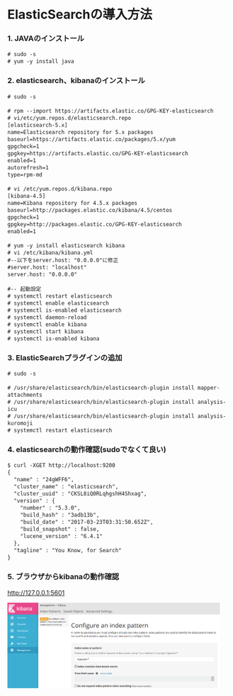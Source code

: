 ElasticSearchの導入方法
=======

### 1. JAVAのインストール
~~~~
# sudo -s
# yum -y install java
~~~~

### 2. elasticsearch、kibanaのインストール
~~~~
# sudo -s

# rpm --import https://artifacts.elastic.co/GPG-KEY-elasticsearch
# vi/etc/yum.repos.d/elasticsearch.repo
[elasticsearch-5.x]
name=Elasticsearch repository for 5.x packages
baseurl=https://artifacts.elastic.co/packages/5.x/yum
gpgcheck=1
gpgkey=https://artifacts.elastic.co/GPG-KEY-elasticsearch
enabled=1
autorefresh=1
type=rpm-md

# vi /etc/yum.repos.d/kibana.repo
[kibana-4.5]
name=Kibana repository for 4.5.x packages
baseurl=http://packages.elastic.co/kibana/4.5/centos
gpgcheck=1
gpgkey=http://packages.elastic.co/GPG-KEY-elasticsearch
enabled=1

# yum -y install elasticsearch kibana
# vi /etc/kibana/kibana.yml
#--以下をserver.host: "0.0.0.0"に修正
#server.host: "localhost"
server.host: "0.0.0.0"

#-- 起動設定
# systemctl restart elasticsearch
# systemctl enable elasticsearch
# systemctl is-enabled elasticsearch
# systemctl daemon-reload
# systemctl enable kibana
# systemctl start kibana
# systemctl is-enabled kibana
~~~~

### 3. ElasticSearchプラグインの追加
~~~~
# sudo -s

# /usr/share/elasticsearch/bin/elasticsearch-plugin install mapper-attachments
# /usr/share/elasticsearch/bin/elasticsearch-plugin install analysis-icu
# /usr/share/elasticsearch/bin/elasticsearch-plugin install analysis-kuromoji
# systemctl restart elasticsearch
~~~~

### 4. elasticsearchの動作確認(sudoでなくて良い)
~~~~
$ curl -XGET http://localhost:9200
{
  "name" : "24gWFF6",
  "cluster_name" : "elasticsearch",
  "cluster_uuid" : "CKSL8iQ0RLqhgshH4Shxag",
  "version" : {
    "number" : "5.3.0",
    "build_hash" : "3adb13b",
    "build_date" : "2017-03-23T03:31:50.652Z",
    "build_snapshot" : false,
    "lucene_version" : "6.4.1"
  },
  "tagline" : "You Know, for Search"
}
~~~~

### 5. ブラウザからkibanaの動作確認

http://127.0.0.1:5601

<a href="https://raw.githubusercontent.com/s-nakajima/sample-elasticsearch/master/docs/kibana.PNG">
<img src="https://raw.githubusercontent.com/s-nakajima/sample-elasticsearch/master/docs/kibana.PNG" width="480px">
</a>
